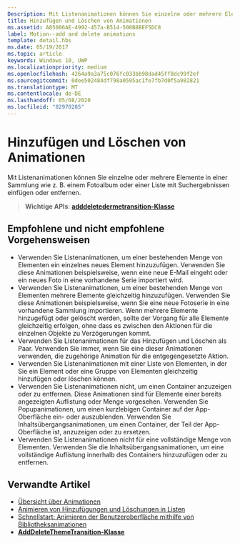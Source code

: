 ```yaml
---
Description: Mit Listenanimationen können Sie einzelne oder mehrere Elemente in einer Sammlung wie z. B. einem Fotoalbum oder einer Liste mit Suchergebnissen einfügen oder entfernen.
title: Hinzufügen und Löschen von Animationen
ms.assetid: A85006AE-4992-457a-B514-500B8BEF5DC8
label: Motion--add and delete animations
template: detail.hbs
ms.date: 05/19/2017
ms.topic: article
keywords: Windows 10, UWP
ms.localizationpriority: medium
ms.openlocfilehash: 4264a9a3a75c076fc033bb98dad45ff8dc99f2ef
ms.sourcegitcommit: 0dee502484df798a0595ac1fe7fb7d0f5a982821
ms.translationtype: MT
ms.contentlocale: de-DE
ms.lasthandoff: 05/08/2020
ms.locfileid: "82970285"
---
```

# <a name="add-and-delete-animations"></a>Hinzufügen und Löschen von Animationen



Mit Listenanimationen können Sie einzelne oder mehrere Elemente in einer Sammlung wie z. B. einem Fotoalbum oder einer Liste mit Suchergebnissen einfügen oder entfernen.

> **Wichtige APIs**: [ **adddeletedermetransition-Klasse**](https://docs.microsoft.com/uwp/api/windows.ui.xaml.media.animation.adddeletethemetransition)


## <a name="dos-and-donts"></a>Empfohlene und nicht empfohlene Vorgehensweisen


-   Verwenden Sie Listenanimationen, um einer bestehenden Menge von Elementen ein einzelnes neues Element hinzuzufügen. Verwenden Sie diese Animationen beispielsweise, wenn eine neue E-Mail eingeht oder ein neues Foto in eine vorhandene Serie importiert wird.
-   Verwenden Sie Listenanimationen, um einer bestehenden Menge von Elementen mehrere Elemente gleichzeitig hinzuzufügen. Verwenden Sie diese Animationen beispielsweise, wenn Sie eine neue Fotoserie in eine vorhandene Sammlung importieren. Wenn mehrere Elemente hinzugefügt oder gelöscht werden, sollte der Vorgang für alle Elemente gleichzeitig erfolgen, ohne dass es zwischen den Aktionen für die einzelnen Objekte zu Verzögerungen kommt.
-   Verwenden Sie Listenanimationen für das Hinzufügen und Löschen als Paar. Verwenden Sie immer, wenn Sie eine dieser Animationen verwenden, die zugehörige Animation für die entgegengesetzte Aktion.
-   Verwenden Sie Listenanimationen mit einer Liste von Elementen, in der Sie ein Element oder eine Gruppe von Elementen gleichzeitig hinzufügen oder löschen können.
-   Verwenden Sie Listenanimationen nicht, um einen Container anzuzeigen oder zu entfernen. Diese Animationen sind für Elemente einer bereits angezeigten Auflistung oder Menge vorgesehen. Verwenden Sie Popupanimationen, um einen kurzlebigen Container auf der App-Oberfläche ein- oder auszublenden. Verwenden Sie Inhaltsübergangsanimationen, um einen Container, der Teil der App-Oberfläche ist, anzuzeigen oder zu ersetzen.
-   Verwenden Sie Listenanimationen nicht für eine vollständige Menge von Elementen. Verwenden Sie die Inhaltsübergangsanimationen, um eine vollständige Auflistung innerhalb des Containers hinzuzufügen oder zu entfernen.



## <a name="related-articles"></a>Verwandte Artikel

* [Übersicht über Animationen](https://docs.microsoft.com/windows/uwp/graphics/animations-overview)
* [Animieren von Hinzufügungen und Löschungen in Listen](https://docs.microsoft.com/previous-versions/windows/apps/jj649430(v=win.10))
* [Schnellstart: Animieren der Benutzeroberfläche mithilfe von Bibliotheksanimationen](https://docs.microsoft.com/previous-versions/windows/apps/hh452703(v=win.10))
* [**AddDeleteThemeTransition-Klasse**](https://docs.microsoft.com/uwp/api/windows.ui.xaml.media.animation.adddeletethemetransition)

 

 




